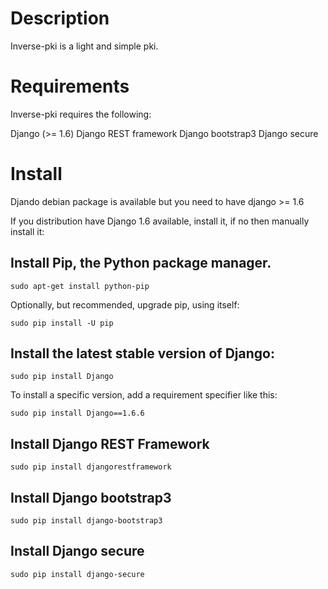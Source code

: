 # Description

Inverse-pki is a light and simple pki.

# Requirements

Inverse-pki requires the following:

Django (>= 1.6)
Django REST framework 
Django bootstrap3
Django secure

# Install

Djando debian package is available but you need to have django >= 1.6

If you distribution have Django 1.6 available, install it, if no then manually install it:


## Install Pip, the Python package manager.

```
sudo apt-get install python-pip
```

Optionally, but recommended, upgrade pip, using itself:

```
sudo pip install -U pip
```

## Install the latest stable version of Django:

```
sudo pip install Django
```

To install a specific version, add a requirement specifier like this:

```
sudo pip install Django==1.6.6
```

## Install Django REST Framework

```
sudo pip install djangorestframework
```

## Install Django bootstrap3

```
sudo pip install django-bootstrap3
```

## Install Django secure

```
sudo pip install django-secure
```
